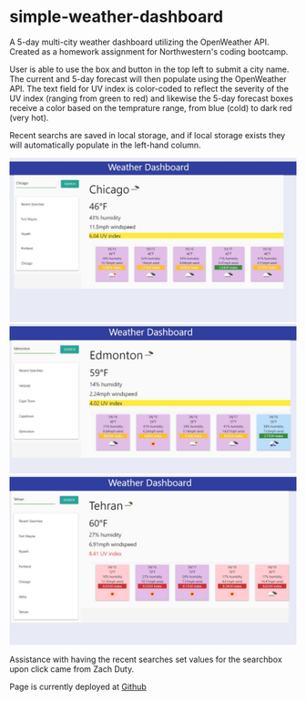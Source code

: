 # simple-weather-dashboard
A 5-day multi-city weather dashboard utilizing the OpenWeather API. Created as a homework assignment for Northwestern's coding bootcamp.

User is able to use the box and button in the top left to submit a city name. The current and 5-day forecast will then populate using the OpenWeather API. The text field for UV index is color-coded to reflect the severity of the UV index (ranging from green to red) and likewise the 5-day forecast boxes receive a color based on the temprature range, from blue (cold) to dark red (very hot).

Recent searchs are saved in local storage, and if local storage exists they will automatically populate in the left-hand column. 

![image of chicago screenshot](https://github.com/mfrancisco9/simple-weather-dashboard/blob/main/images/chicago.JPG)
![image of edmonton screenshot](https://github.com/mfrancisco9/simple-weather-dashboard/blob/main/images/edmonton.JPG)
![image of tehran screenshot](https://github.com/mfrancisco9/simple-weather-dashboard/blob/main/images/Tehran.JPG)

Assistance with having the recent searches set values for the searchbox upon click came from Zach Duty.

Page is currently deployed at [Github](https://mfrancisco9.github.io/simple-weather-dashboard/)